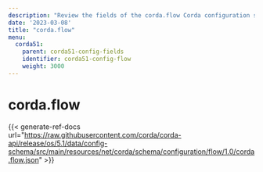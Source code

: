 ```yaml
---
description: "Review the fields of the corda.flow Corda configuration section."
date: '2023-03-08'
title: "corda.flow"
menu:
  corda51:
    parent: corda51-config-fields
    identifier: corda51-config-flow
    weight: 3000
---
```

# corda.flow

{{< generate-ref-docs url="https://raw.githubusercontent.com/corda/corda-api/release/os/5.1/data/config-schema/src/main/resources/net/corda/schema/configuration/flow/1.0/corda.flow.json" >}}
